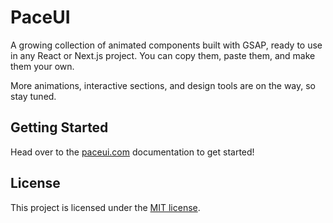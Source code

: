 # PaceUI

A growing collection of animated components built with GSAP, ready to use in any React or Next.js project. You can copy them, paste them, and make them your own.

More animations, interactive sections, and design tools are on the way, so stay tuned.

## Getting Started

Head over to the [paceui.com](https://paceui.com/) documentation to get started!

## License

This project is licensed under the [MIT license](https://github.com/paceui/paceui/blob/main/LICENSE.md).
